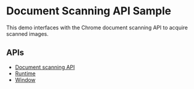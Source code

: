 # Document Scanning API Sample

This demo interfaces with the Chrome document scanning API to acquire scanned
images.

## APIs

* [Document scanning API](https://developer.chrome.com/apps/document_scan)
* [Runtime](https://developer.chrome.com/apps/runtime)
* [Window](https://developer.chrome.com/apps/app_window)



